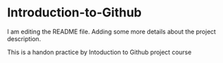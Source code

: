 # Introduction-to-Github

I am editing the README file. Adding some more details about the project description.

This is a handon practice by Intoduction to Github project course
